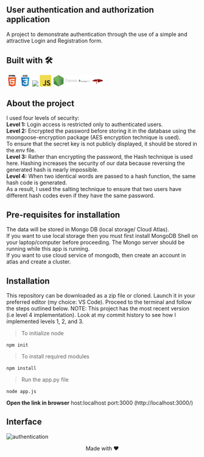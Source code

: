 ## User authentication and authorization application
A project to demonstrate authentication through the use of a simple and attractive Login and Registration form.

## Built with 🛠️
<p>
<code><img height="30" src="https://raw.githubusercontent.com/github/explore/80688e429a7d4ef2fca1e82350fe8e3517d3494d/topics/html/html.png"></code>
<code><img height="30" src="https://raw.githubusercontent.com/github/explore/80688e429a7d4ef2fca1e82350fe8e3517d3494d/topics/css/css.png"></code>
<code><img height="30" src="https://github.com/tomchen/stack-icons/raw/master/logos/bootstrap.svg"></code>
<code><img height="30" src="https://raw.githubusercontent.com/github/explore/80688e429a7d4ef2fca1e82350fe8e3517d3494d/topics/javascript/javascript.png"></code>
<code><img height="30" src="https://raw.githubusercontent.com/github/explore/80688e429a7d4ef2fca1e82350fe8e3517d3494d/topics/nodejs/nodejs.png"></code>
<code><img height="30" src="https://raw.githubusercontent.com/github/explore/80688e429a7d4ef2fca1e82350fe8e3517d3494d/topics/express/express.png"></code>
<code><img height="30" src="https://raw.githubusercontent.com/github/explore/80688e429a7d4ef2fca1e82350fe8e3517d3494d/topics/mongodb/mongodb.png"></code>
<code><img height="30" src="https://raw.githubusercontent.com/github/explore/80688e429a7d4ef2fca1e82350fe8e3517d3494d/topics/mongoose/mongoose.png"></code>
</p>

## About the project
I used four levels of security:<br>
<b>Level 1:</b> Login access is restricted only to authenticated users.<br>
<b>Level 2:</b> Encrypted the password before storing it in the database using the moongoose-encryption package (AES encryption technique is used).<br>
To ensure that the secret key is not publicly displayed, it should be stored in the.env file.<br>
<b>Level 3:</b> Rather than encrypting the password, the Hash technique is used here. Hashing increases the security of our data because reversing the generated hash is nearly impossible.<br>
<b>Level 4:</b> When two identical words are passed to a hash function, the same hash code is generated.<br> As a result, I used the salting technique to ensure that two users have different hash codes even if they have the same password.

## Pre-requisites for installation
The data will be stored in Mongo DB (local storage/ Cloud Atlas).<br>
If you want to use local storage then you must first install MongoDB Shell on your laptop/computer before proceeding. The Mongo server should be running while this app is running.<br>
If you want to use cloud service of mongodb, then create an account in atlas and create a cluster.

## Installation
This repository can be downloaded as a zip file or cloned. Launch it in your preferred editor (my choice: VS Code). Proceed to the terminal and follow the steps outlined below.
NOTE: This project has the most recent version (i.e level 4 implementation). Look at my commit history to see how I implemented levels 1, 2, and 3.

> To initialize node
```shell
npm init
```
> To install required modules
```shell
npm install 
```
> Run the app.py file
```shell
node app.js
```
<b>Open the link in browser</b>
host:localhost port:3000 (http://localhost:3000/)

<h2>Interface</h2>

![authentication](https://user-images.githubusercontent.com/68593617/176738158-46118f3e-25b5-4320-bdcd-ed5fc7c27ef3.png)

<p style="text-align: center">Made with &#9829;</p>
